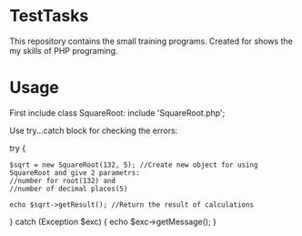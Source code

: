 # TestTasks
This repository contains the small training programs. Created for shows the my skills of PHP programing.

# Usage
First include class SquareRoot:
include 'SquareRoot.php';

Use try...catch block for checking the errors:

try {

    $sqrt = new SquareRoot(132, 5); //Create new object for using SquareRoot and give 2 parametrs:
    //number for root(132) and
    //number of decimal places(5)

    echo $sqrt->getResult(); //Return the result of calculations
    
} catch (Exception $exc) {
    echo $exc->getMessage();
}
